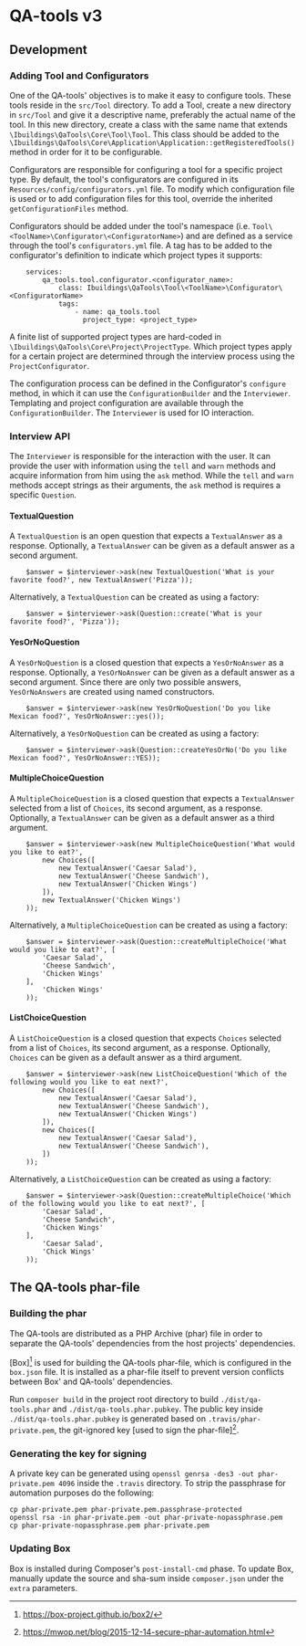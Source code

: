 # QA-tools v3

## Development

### Adding Tool and Configurators
One of the QA-tools' objectives is to make it easy to configure tools.
These tools reside in the `src/Tool` directory.
To add a Tool, create a new directory in `src/Tool` and give it a descriptive name, preferably the actual name of the tool.
In this new directory, create a class with the same name that extends `\Ibuildings\QaTools\Core\Tool\Tool`. 
This class should be added to the `\Ibuildings\QaTools\Core\Application\Application::getRegisteredTools()` 
method in order for it to be configurable.

Configurators are responsible for configuring a tool for a specific project type.
By default, the tool's configurators are configured in its `Resources/config/configurators.yml` file. 
To modify which configuration file is used or to add configuration files for this tool, 
override the inherited `getConfigurationFiles` method.

Configurators should be added under the tool's namespace (i.e. `Tool\<ToolName>\Configurator\<ConfiguratorName>`) and
are defined as a service through the tool's `configurators.yml` file. 
A tag has to be added to the configurator's definition to indicate which project types it supports:

```
    services:
        qa_tools.tool.configurator.<configurator_name>:
            class: Ibuildings\QaTools\Tool\<ToolName>\Configurator\<ConfiguratorName>
            tags:
                - name: qa_tools.tool
                  project_type: <project_type>
```

A finite list of supported project types are hard-coded in `\Ibuildings\QaTools\Core\Project\ProjectType`.
Which project types apply for a certain project are determined through the interview process using the `ProjectConfigurator`.

The configuration process can be defined in the Configurator's `configure` method, in which it can use the
`ConfigurationBuilder` and the `Interviewer`. 
Templating and project configuration are available through the `ConfigurationBuilder`.
The `Interviewer` is used for IO interaction.

### Interview API
The `Interviewer` is responsible for the interaction with the user. It can provide the user with information using the
`tell` and `warn` methods and acquire information from him using the `ask` method. While the `tell` and `warn` methods
accept strings as their arguments, the `ask` method is requires a specific `Question`.

#### TextualQuestion
A `TextualQuestion` is an open question that expects a `TextualAnswer` as a response. 
Optionally, a `TextualAnswer` can be given as a default answer as a second argument.

```
    $answer = $interviewer->ask(new TextualQuestion('What is your favorite food?', new TextualAnswer('Pizza'));
```

Alternatively, a `TextualQuestion` can be created as using a factory:
```
    $answer = $interviewer->ask(Question::create('What is your favorite food?', 'Pizza'));
```

#### YesOrNoQuestion
A `YesOrNoQuestion` is a closed question that expects a `YesOrNoAnswer` as a response. 
Optionally, a `YesOrNoAnswer` can be given as a default answer as a second argument.
Since there are only two possible answers, `YesOrNoAnswers` are created using named constructors. 

```
    $answer = $interviewer->ask(new YesOrNoQuestion('Do you like Mexican food?', YesOrNoAnswer::yes());
```

Alternatively, a `YesOrNoQuestion` can be created as using a factory:
```
    $answer = $interviewer->ask(Question::createYesOrNo('Do you like Mexican food?', YesOrNoAnswer::YES));
```

#### MultipleChoiceQuestion
A `MultipleChoiceQuestion` is a closed question that expects a `TextualAnswer` selected from a list of `Choices`, 
its second argument, as a response. 
Optionally, a `TextualAnswer` can be given as a default answer as a third argument.

```
    $answer = $interviewer->ask(new MultipleChoiceQuestion('What would you like to eat?', 
        new Choices([
            new TextualAnswer('Caesar Salad'),
            new TextualAnswer('Cheese Sandwich'),
            new TextualAnswer('Chicken Wings')
        ]),
        new TextualAnswer('Chicken Wings')
    ));
```

Alternatively, a `MultipleChoiceQuestion` can be created as using a factory:
```
    $answer = $interviewer->ask(Question::createMultipleChoice('What would you like to eat?', [
        'Caesar Salad',
        'Cheese Sandwich',
        'Chicken Wings'
    ],
        'Chicken Wings'
    ));
```

#### ListChoiceQuestion
A `ListChoiceQuestion` is a closed question that expects `Choices` selected from a list of `Choices`, 
its second argument, as a response. 
Optionally, `Choices` can be given as a default answer as a third argument.

```
    $answer = $interviewer->ask(new ListChoiceQuestion('Which of the following would you like to eat next?', 
        new Choices([
            new TextualAnswer('Caesar Salad'),
            new TextualAnswer('Cheese Sandwich'),
            new TextualAnswer('Chicken Wings')
        ]),
        new Choices([
            new TextualAnswer('Caesar Salad'),
            new TextualAnswer('Cheese Sandwich'),
        ])
    ));
```

Alternatively, a `ListChoiceQuestion` can be created as using a factory:
```
    $answer = $interviewer->ask(Question::createMultipleChoice('Which of the following would you like to eat next?', [
        'Caesar Salad',
        'Cheese Sandwich',
        'Chicken Wings'
    ],
        'Caesar Salad',
        'Chick Wings'
    ));
```

## The QA-tools phar-file

### Building the phar
The QA-tools are distributed as a PHP Archive (phar) file in order to separate the QA-tools' dependencies from
the host projects' dependencies.

[Box][^box] is used for building the QA-tools phar-file, which is configured in the `box.json` file.
It is installed as a phar-file itself to prevent version conflicts between Box' and QA-tools' dependencies.

Run `composer build` in the project root directory to build `./dist/qa-tools.phar` and `./dist/qa-tools.phar.pubkey`.
The public key inside `./dist/qa-tools.phar.pubkey` is generated based on `.travis/phar-private.pem`,
the git-ignored key [used to sign the phar-file][^secure-phar].

### Generating the key for signing
A private key can be generated using `openssl genrsa -des3 -out phar-private.pem 4096` inside the `.travis` directory.
To strip the passphrase for automation purposes do the following:

    cp phar-private.pem phar-private.pem.passphrase-protected
    openssl rsa -in phar-private.pem -out phar-private-nopassphrase.pem
    cp phar-private-nopassphrase.pem phar-private.pem

### Updating Box
Box is installed during Composer's `post-install-cmd` phase. 
To update Box, manually update the source and sha-sum inside `composer.json` under the `extra` parameters.

[^box]: https://box-project.github.io/box2/
[^secure-phar]: https://mwop.net/blog/2015-12-14-secure-phar-automation.html
